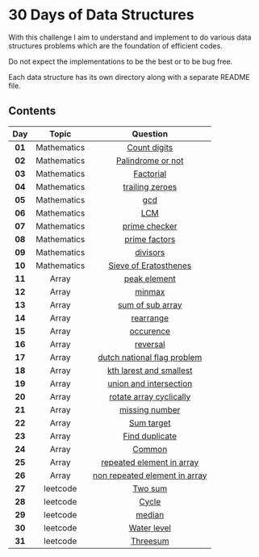 # 30 Days of Data Structures

With this challenge I aim to understand and implement to do various data structures problems which are the foundation of efficient codes.

Do not expect the implementations to be the best or to be bug free. 

Each data structure has its own directory along with a separate README file.

## Contents
|Day         |Topic                                |Question                                                            |
|:----------:|:-----------------------------------:|:------------------------------------------------------------------:|
|**01**      |Mathematics                          |[Count digits](./count%20digits/)                                   |
|**02**      |Mathematics                          |[Palindrome or not](./palidrome%20check/)                           |
|**03**      |Mathematics                          |[Factorial](./factorial/)                                           |
|**04**      |Mathematics                          |[trailing zeroes](./trailing_zero/)                                 | 
|**05**      |Mathematics                          |[gcd](./gcd/)                                                       |
|**06**      |Mathematics                          |[LCM](./lcm/)                                                       |
|**07**      |Mathematics                          |[prime checker](./prime/)                                           |
|**08**      |Mathematics                          |[prime factors](./prime%20factors/)                                 | 
|**09**      |Mathematics                          |[divisors](./divisors%20of%20a%20number/)                           |
|**10**      |Mathematics                          |[Sieve of Eratosthenes](./Sieve%20of%20Eratosthenes/)               |
|**11**      |Array                                |[peak element](./peak%20element/)                                   | 
|**12**      |Array                                |[minmax](./min%20and%20max/)                                        |
|**13**      |Array                                |[sum of sub array](./sum%20of%20sub%20array/)                       |
|**14**      |Array                                |[rearrange](./rearrange/)                                           |
|**15**      |Array                                |[occurence](./occurence/)                                           |
|**16**      |Array                                |[reversal](./Array%20reversal/)                                     |
|**17**      |Array                                |[dutch national flag problem](./dutch%20national%20flag%20problem/) |
|**18**      |Array                                |[kth larest and smallest](./kth%20largest%20and%20smallest/)        |
|**19**      |Array                                |[union and intersection](./u%20and%20i/)                            |
|**20**      |Array                                |[rotate array cyclically](./rotate%20array%20cyclically/)           |
|**21**      |Array                                |[missing number](./missing%20number/)                               | 
|**22**      |Array                                |[Sum target](./rotate%20array%20cyclically/)                        |
|**23**      |Array                                |[Find duplicate](./find%20duplicate%20in%20array/)                  |
|**24**      |Array                                |[Common](./common%20element/)                                       |
|**25**      |Array                                |[repeated element in array](./repeated%20element%20in%20array/)     |
|**26**      |Array                                |[non repeated element in array](./non%20repeating%20element/)       |
|**27**      |leetcode                             |[Two sum](./Two%20sum/)       |
|**28**      |leetcode                             |[Cycle](./Return%20a%20cycle%20list%20from%20a%20list%20of%20number/)|
|**29**      |leetcode                             |[median](./median%20of%20array/)|
|**30**      |leetcode                             |[Water level](./water%20level/)|
|**31**      |leetcode                             |[Threesum](./3sum/)|









